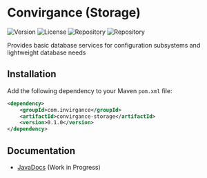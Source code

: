 # Convirgance (Storage)

![Version](https://img.shields.io/badge/Version-pre&dash;release-blue) ![License](https://img.shields.io/badge/License-MIT-green) ![Repository](https://img.shields.io/badge/Platform-Java-gold) ![Repository](https://img.shields.io/badge/Repository-n/a-red)

Provides basic database services for configuration subsystems and lightweight database needs

## Installation

Add the following dependency to your Maven `pom.xml` file:

```xml
<dependency>
    <groupId>com.invirgance</groupId>
    <artifactId>convirgance-storage</artifactId>
    <version>0.1.0</version>
</dependency>
```

## Documentation

- [JavaDocs](https://docs.invirgance.com/javadocs/convirgance-storage/) (Work in Progress)
